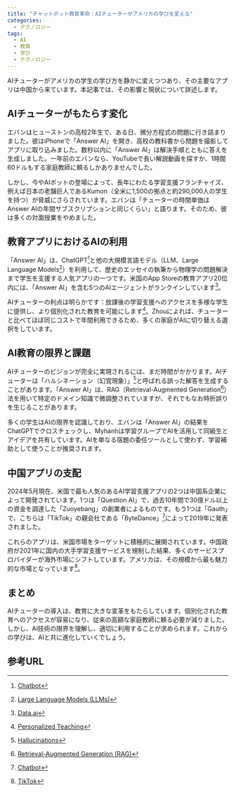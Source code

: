 ```yaml
---
title: "チャットボット教育革命：AIチューターがアメリカの学びを変える"
categories:
  - テクノロジー
tags:
  - AI
  - 教育
  - 学び
  - テクノロジー
---
```

AIチューターがアメリカの学生の学び方を静かに変えつつあり、その主要なアプリは中国から来ています。本記事では、その影響と現状について詳述します。

## AIチューターがもたらす変化

エバンはヒューストンの高校2年生で、ある日、微分方程式の問題に行き詰まりました。彼はiPhoneで「Answer AI」を開き、高校の教科書から問題を撮影してアプリに取り込みました。数秒以内に「Answer AI」は解決手順とともに答えを生成しました。一年前のエバンなら、YouTubeで長い解説動画を探すか、1時間60ドルもする家庭教師に頼るしかありませんでした。

しかし、今やAIボットの登場によって、長年にわたる学習支援フランチャイズ、例えば日本の老舗巨人であるKumon（全米に1,500の拠点と約290,000人の学生を持つ）が脅威にさらされています。エバンは「チューターの時間単価はAnswer AIの年間サブスクリプションと同じくらい」と語ります。そのため、彼は多くの対面授業をやめました。

## 教育アプリにおけるAIの利用

「Answer AI」は、ChatGPT[^1]と他の大規模言語モデル（LLM、Large Language Models[^2]）を利用して、歴史のエッセイの執筆から物理学の問題解決まで学生を支援する人気アプリの一つです。米国のApp Storeの教育アプリ20位内には、「Answer AI」を含む5つのAIエージェントがランクインしています[^3]。

AIチューターの利点は明らかです：放課後の学習支援へのアクセスを多様な学生に提供し、より個別化された教育を可能にします[^4]。Zhouによれば、チューターと比べてほぼ同じコストで年間利用できるため、多くの家庭がAIに切り替える選択をしています。

## AI教育の限界と課題

AIチューターのビジョンが完全に実現されるには、まだ時間がかかります。AIチューターは「ハルシネーション（幻覚現象）」[^5]と呼ばれる誤った解答を生成することがあります。「Answer AI」は、RAG（Retrieval-Augmented Generation[^6]）法を用いて特定のドメイン知識で微調整されていますが、それでもなお時折誤りを生じることがあります。

多くの学生はAIの限界を認識しており、エバンは「Answer AI」の結果をChatGPTでクロスチェックし、Myhanhは学習グループでAIを活用して同級生とアイデアを共有しています。AIを単なる宿題の委任ツールとして使わず、学習補助として使うことが推奨されます。

## 中国アプリの支配

2024年5月現在、米国で最も人気のあるAI学習支援アプリの2つは中国系企業によって開発されています。1つは「Question AI」で、過去10年間で30億ドル以上の資金を調達した「Zuoyebang」の創業者によるものです。もう1つは「Gauth」で、こちらは「TikTok」の親会社である「ByteDance」[^1]によって2019年に発表されました。

これらのアプリは、米国市場をターゲットに積極的に展開されています。中国政府が2021年に国内の大手学習支援サービスを規制した結果、多くのサービスプロバイダーが海外市場にシフトしています。アメリカは、その規模から最も魅力的な市場となっています[^7]。

## まとめ

AIチューターの導入は、教育に大きな変革をもたらしています。個別化された教育へのアクセスが容易になり、従来の高額な家庭教師に頼る必要が減りました。しかし、AI技術の限界を理解し、適切に利用することが求められます。これからの学びは、AIと共に進化していくでしょう。

## 参考URL
[^1]: [Chatbot](https://chatbot.userlocal.jp/document/blog/explain/#:~:text=%E3%83%81%E3%83%A3%E3%83%83%E3%83%88%E3%83%9C%E3%83%83%E3%83%88%EF%BC%88chatbot%EF%BC%89%E3%81%A8%E3%81%AF,%E3%81%8C%E6%9C%9F%E5%BE%85%E3%81%95%E3%82%8C%E3%81%A6%E3%81%84%E3%81%BE%E3%81%99%E3%80%82)
[^2]: [Large Language Models (LLMs)](https://atmarkit.itmedia.co.jp/ait/articles/2303/13/news013.html)
[^3]: [Data.ai](https://www.data.ai/jp/)
[^4]: [Personalized Teaching](https://www.understood.org/en/articles/personalized-learning-what-you-need-to-know)
[^5]: [Hallucinations](https://eow.alc.co.jp/search?q=hallucination)
[^6]: [Retrieval-Augmented Generation (RAG)](https://blogs.nvidia.co.jp/2023/11/17/what-is-retrieval-augmented-generation/)
[^7]: [TikTok](https://www.tiktok.com/ja-JP/)
[^8]: [China's Fund for Semiconductor Industry](https://blogs.nvidia.co.jp/2023/11/17/what-is-retrieval-augmented-generation/)
[^9]: [API calls](https://www.cloudflare.com/ja-jp/learning/security/api/what-is-api-call/#:~:text=API%E3%82%B3%E3%83%BC%E3%83%AB%EF%BC%88API%E3%83%AA%E3%82%AF%E3%82%A8%E3%82%B9%E3%83%88%EF%BC%89%E3%81%AF%E3%80%81API%E3%81%AB%E3%82%B5%E3%83%BC%E3%83%93%E3%82%B9%E3%82%84,%E3%81%93%E3%81%A8%E3%82%82%E3%81%82%E3%82%8B%E3%81%A7%E3%81%97%E3%82%87%E3%81%86%E3%80%82)
